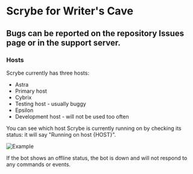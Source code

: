 # Scrybe for Writer's Cave

## Bugs can be reported on the repository Issues page or in the support server.

### Hosts

Scrybe currently has three hosts:
- Astra
 - Primary host
- Cybrix
 - Testing host - usually buggy
- Epsilon
 - Development host - will not be used too often

You can see which host Scrybe is currently running on by checking its status: it will say "Running on host {HOST}".

![Example](https://github.com/Writers-Cave/scrybe/assets/118836504/6931f233-bc9e-48d1-8d05-ce6e918e0291)

If the bot shows an offline status, the bot is down and will not respond to any commands or events.
